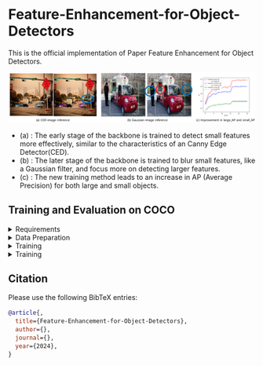 # Feature-Enhancement-for-Object-Detectors

This is the official implementation of Paper Feature Enhancement for Object Detectors.

![no msg](./Figure/README-main.png)

* (a) : The early stage of the backbone is trained to detect small features more effectively, similar to the characteristics of an Canny Edge Detector(CED).
* (b) : The later stage of the backbone is trained to blur small features, like a Gaussian filter, and focus more on detecting larger features.
* (c) : The new training method leads to an increase in AP (Average Precision) for both large and small objects.


## Training and Evaluation on COCO

<details>
  <summary>Requirements</summary>
  We conducted experiments on the following environment:

  - python 3.11.9
  - pytorch 2.0.1, torchvision 0.15.2
  - CUDA 12.4
</details>

<details>
  <summary>Data Preparation</summary>
  Download COCO train and val images from [https://cocodataset.org](https://cocodataset.org)
  We expect the directory structure to be as follows:
  
  ``` 
  path/to/coco/
    ├── annotations/
    │   ├── instances_train2017.json
    │   └── instances_val2017.json
    ├── train2017/
    │   ├── 000000000009.jpg
    │   ├── 000000000025.jpg
    │   └── ...
    └── val2017/
        ├── 000000000139.jpg
        ├── 000000000285.jpg
        └── ... 
  ```
</details>

<details>
  <summary>Training</summary>
  To train RetinaNet with Feature-Enhancement, run the following command:
  </br>(To run in a multi-gpu environment(not 2), use the PyTorch Detection Training in [train.py](https://github.com/LeeHyungSeop/Feature-Enhancement-for-Object-Detectors/blob/main/%08RetinaNet/train.py)) 

  ```
  torchrun --nproc_per_node=2 train.py \
  --dataset coco --data-path=<path to coco> --model my_retinanet_resnet50_fpn \
  --epochs 26 --lr-steps 16 22 --aspect-ratio-group-factor 3 \
  --lr 0.005 --batch-size 2 --world-size 2 \
  --weights-backbone ResNet50_Weights.IMAGENET1K_V1 \
  --output-dir <checkpoint directory>
  ```
</details>

<details>
  <summary>Training</summary>
  To train RetinaNet with Feature-Enhancement, run the following command:
  </br>(To run in a multi-gpu environment(not 2), use the PyTorch Detection Training in [train.py](https://github.com/LeeHyungSeop/Feature-Enhancement-for-Object-Detectors/blob/main/%08RetinaNet/train.py)) 

  ```
  torchrun --nproc_per_node=2 train.py \
  --dataset coco --data-path=<path to coco> --model my_retinanet_resnet50_fpn \
  --epochs 26 --lr-steps 16 22 --aspect-ratio-group-factor 3 \
  --lr 0.005 --batch-size 2 --world-size 2 \
  --weights-backbone ResNet50_Weights.IMAGENET1K_V1 \
  --output-dir <checkpoint directory>
  ```
</details>


## Citation

Please use the following BibTeX entries:

``` bibtex
@article{,
  title={Feature-Enhancement-for-Object-Detectors},
  author={},
  journal={},
  year={2024},
}
```
